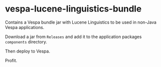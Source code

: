 # vespa-lucene-linguistics-bundle
Contains a Vespa bundle jar with Lucene Linguistics to be used in non-Java Vespa applications.

Download a jar from `Releases` and add it to the application packages `components` directory.

Then deploy to Vespa.

Profit.
